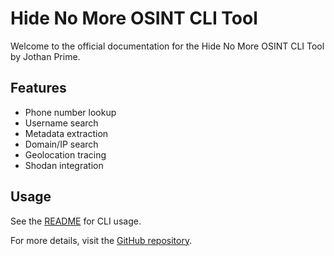 # Hide No More OSINT CLI Tool

Welcome to the official documentation for the Hide No More OSINT CLI Tool by Jothan Prime.

## Features

- Phone number lookup
- Username search
- Metadata extraction
- Domain/IP search
- Geolocation tracing
- Shodan integration

## Usage

See the [README](../README.md) for CLI usage.

For more details, visit the [GitHub repository](https://github.com/Jothankato05/HideNoMore).
